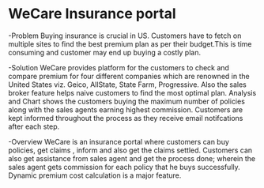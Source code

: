 # WeCare Insurance portal

-Problem 
Buying insurance is crucial in US. Customers have to fetch on multiple sites to find the best premium plan as per their budget.This is time consuming and customer may end up buying a costly plan.

-Solution 
WeCare provides platform for the customers to check and compare premium for four different companies which are renowned in the United States viz. Geico, AllState, State Farm, Progressive. Also the sales broker feature helps naive customers to find the most optimal plan. Analysis and Chart shows the customers buying the maximum number of policies along with the sales agents earning highest commission. Customers are kept informed throughout the process as they receive email notifcations after each step.

-Overview
WeCare is an insurance portal where customers can buy policies, get claims , inform and also get the claims settled.
Customers can also get assistance from sales agent and get the process done; wherein the sales agent gets commission for each policy that he buys successfully. Dynamic premium cost calculation is a major feature.
